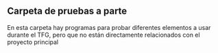 ## Carpeta de pruebas a parte
En esta carpeta hay programas para probar diferentes elementos a usar durante el TFG, pero que no están directamente relacionados con el proyecto principal
